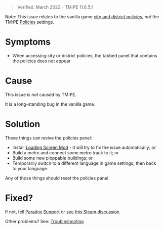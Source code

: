 > Verified: March 2022 - TM:PE 11.6.5.1

Note: This issue relates to the vanilla game [city and district policies](https://skylines.paradoxwikis.com/Policies), _not_ the TM:PE [Policies](Policies) settings.

# Symptoms

* When accessing city or district policies, the tabbed panel that contains the policies does not appear

# Cause

This issue is _not_ caused by TM:PE.

It is a long-standing bug in the vanilla game.

# Solution

These things can revive the policies panel:

* Install [Loading Screen Mod](https://steamcommunity.com/sharedfiles/filedetails/?id=2731207699) - it will try to fix the issue automatically; or
* Build a metro and connect some metro track to it; or
* Build some new ploppable buildings; or
* Temporarily switch to a different language in game settings, then back to your language.

Any of those things should reset the policies panel.

# Fixed?

If not, tell [Paradox Support](https://forum.paradoxplaza.com/forum/index.php?forums/support-bug-reports.879/) or [see this Steam discussion](https://steamcommunity.com/app/255710/discussions/0/610575007209953676/).

Other problems? See: [Troubleshooting](Troubleshooting)